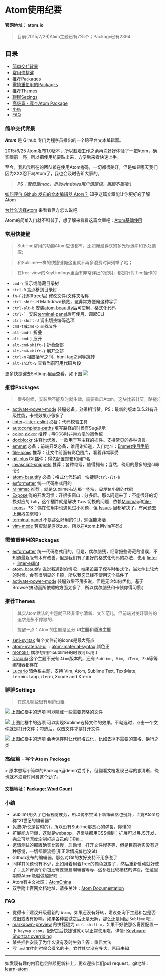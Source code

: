 # Atom使用纪要

#### 官网地址： [atom.io](https://atom.io)

> 目前(2015/7/29)Atom主题已有725个；Package已有2394

## 目录
- [简单交代背景](#101)
- [常用快捷键](#201)
- [推荐Packages](#301)
- [需慎重使用的Packages](#302)
- [推荐Themes](#401)
- [聊聊Settings](#501)
- [高级篇 - 写个Atom Package](#601)
- [小结](#701)
- [FAQ](#801)

<h3 id="101">简单交代背景</h3>

  ___Atom___ 是 Github 专门为程序员推出的一个跨平台文本编辑器。

  2015/6/25 Atom发布1.0版本，所以趁着工作之余再次好好体验了一把Atom，确实眼前一亮，所以把使用纪要贴出来，方便后来者快速上手。

  至今，我和我所在的团队都在使用Atom撸码，一切都很美好，但是如果哪天我们因为XXX忍不鸟Atom了，我也会及时告知大家的。

> ___PS：劳资是mac，所以windows用户请原谅，照顾不周哈:)___

  [如何评价 Github 发布的文本编辑器 Atom？](http://www.zhihu.com/question/22867204) 知乎这篇文章能让你更好的了解Atom

  [为什么选择Atom](http://atom-china.org/t/atom/59) 来看看官方怎么说吧.

  Atom的简单入门就不科普了，想了解来看看这篇文章吧：[Atom基础使用](http://atom-china.org/t/guan-fang-shou-ce-atom-ji-chu-shi-yong/62)


<h3 id="201">常用快捷键</h3>

> Sublime常用的功能Atom应该都有，比如俺最喜欢的多光标选中和多处选取;

> 和Sublime一样的快捷键俺这里就不再多浪费时间列举了哈；

> 在tree-view的Keybindings里面有非常详细的说明，都是针对Tree操作的

- ```cmd-\``` 显示或隐藏目录树
- ```ctrl-0``` 焦点移到目录树
- ```fn-F2```(选择tree后) 修改文件/文件夹名称
- ```ctrl-shift-M``` Markdown预览，这非常方便俺这种写手
- ```ctrl-alt-b``` 安装[atom-beautify](https://atom.io/packages/atom-beautify)后可使用，格式化代码
- ```ctrl-` ``` 安装[terminal-panel](https://atom.io/packages/terminal-panel)后可使用，调起CLI
- ```ctrl-shift-U``` 调出切换编码选项
- ```cmd-t```或```cmd-p``` 查找文件
- ```alt-cmd-[``` 折叠
- ```alt-cmd-]``` 展开
- ```alt-cmd-shift-{``` 折叠全部
- ```alt-cmd-shift-}``` 展开全部
- ```ctrl-m``` 相应括号之间，html tag之间等跳转
- ```alt-shift-S``` 查看当前可用代码片段

更多快捷键去Settings里面查看，如下图
![](https://raw.githubusercontent.com/nieweidong/learn-atom/master/img/keybindings.png)


<h3 id="301">推荐Packages</h3>

> 很多时候，安装后不能及时就生效，需要重启Atom，这块比较讨厌，略搓:(

- [activate-power-mode](https://atom.io/packages/activate-power-mode) 装逼必备，效果相当赞。PS：最新的版本(0.5.2)有升级性能，卡顿效果小很多了
- [linter](https://atom.io/packages/linter)+[linter-eslint](https://atom.io/packages/linter-eslint) 必备；代码校验工具
- [autocomplete-paths](https://atom.io/packages/autocomplete-paths) 填写路径的时候有Sug提示
- [color-picker](https://atom.io/packages/color-picker) 推荐；写CSS时非常方便的调色板
- [docblockr](https://atom.io/packages/docblockr) 注释也优雅，一款用于写注释的插件。支持常见的各种语言。
- [emmet](https://atom.io/packages/emmet) 必备；前端开发必备，谁用谁知道，入门地址：[Emmet使用手册](http://www.w3cplus.com/tools/emmet-cheat-sheet.html)
- [file-icons](https://atom.io/packages/file-icons) 推荐：让文件前面有彩色图片，看着非常享受
- [git-plus](https://atom.io/packages/git-plus) Git插件；得先配置邮箱和用户名
- [javascript-snippets](https://atom.io/packages/javascript-snippets) 推荐；各种缩写，值得拥有；当然，俺用的最多的是cl命令:)
- [atom-beautify](https://atom.io/packages/atom-beautify) 必备；格式化代码的，快捷键```ctrl-alt-b```
- [esformatter](https://atom.io/packages/esformatter) 统一代码格式用的
- [Minimap](https://atom.io/packages/minimap) 推荐；就是Sublime右边那一竖块，显示缩小版的代码
- [Expose](https://atom.io/packages/expose) 俺的开发习惯：开很多窗口；分多屏。那么问题来了：不能很好的切换对应的 ```tab```，这个插件就是解决 ```Tabs``` 切换的问题，依赖[Minimap](https://atom.io/packages/minimap)和[file-icons](https://atom.io/packages/file-icons)。PS：偶在使用中也遇见过小问题，但 [Issues](https://github.com/mrodalgaard/atom-expose/issues?q=is%3Aissue+is%3Aclosed) 里都解决了，有问题去上面找答案吧:)
- [terminal-panel](https://atom.io/packages/terminal-panel) 不是那么好用的CLI，勉强能凑活
- [vim-mode](https://atom.io/packages/vim-mode) 劳资就是喜欢zuo，所以在Atom上用vim写码:)


<h3 id="302">需慎重使用的Packages</h3>

- [esformatter](https://atom.io/packages/esformatter) 统一代码格式用的。但是，偶尔脑残，经常报些奇葩的错误，不知道最新版有木有改善，但是我们有了更好的格式化代码的办法，使用 [linter](https://atom.io/packages/linter) + [linter-eslint](https://atom.io/packages/linter-eslint)
- [atom-beautify](https://atom.io/packages/atom-beautify) 说说我遇到的情况，如果设置了保存时格式化，当文件比较大的时候，会有很明显的卡顿，所以我这已经不使用这个插件了
- [activate-power-mode](https://atom.io/packages/activate-power-mode) 装逼效果不用多说，但是无论如何优化，基于Browser搞动画所依赖的方面太多了，所以偶尔脑残和卡顿你得习惯:)


<h3 id="401">推荐Themes</h3>

> 其实Atom默认的主题就已经非常小清新、文艺范儿，但前端对美好事务的追求是永不停歇的...

> 提醒一点：Atom的主题是区分 __UI主题和语法主题__

- [seti-syntax](https://atom.io/themes/seti-syntax) 每个文件前的icons是最大亮点
- [atom-material-ui](https://atom.io/themes/atom-material-ui) + [atom-material-syntax](https://atom.io/themes/atom-material-syntax) 颜色正
- [monokai](https://atom.io/themes/monokai) 偶尔想用回Sublime的时候可以用:)
- [Dracula](https://draculatheme.com/atom/) 这个主题不光有 ```Atom```版本的，还有 ```Sublime, Vim, iTerm, Zsh```等等编辑器都存在
- [Lucario](https://github.com/raphamorim/lucario) 暗色系主题，支持 Vim, Atom, Sublime Text, TextMate, Terminal.app, iTerm, Xcode and XTerm


<h3 id="501">聊聊Settings</h3>

> 在这儿聊些很有用的设置

![](https://raw.githubusercontent.com/nieweidong/learn-atom/master/img/tree-view-settings.png)
上图红框中的选项 可以隐藏一些需要忽略的文件

![](https://raw.githubusercontent.com/nieweidong/learn-atom/master/img/tabs-settings.png)
上图红框中的选项 可以实现Sublime选择文件的效果。不勾选时，点击一个文件就是打开文件；勾选后，双击文件才是打开文件

![](https://raw.githubusercontent.com/nieweidong/learn-atom/master/img/esformatter-settings.png)
上图红框中的选项 会再保存时让代码格式化，比如去掉不需要的空格、换行之类

<h3 id="601">高级篇 - 写个Atom Package</h3>
> 原本想写个简单的Package当demo尝试下，但翻看文档发现已写的够清晰，俺也就不浪费时间费这个劲了。

#### 文档地址：[Package: Word Count](https://atom.io/docs/v1.0.3/hacking-atom-package-word-count)


<h3 id="701">小结</h3>

- Sublime用久了也有视觉疲劳，所以偶尔尝试下新编辑器也挺好，毕竟Atom号称“21世纪的编辑器”
- 免费(听说是暂时的)，所以没有Sublime那恶心的弹窗，你懂的
- 扩展能力叼爆，这就是webapp，界面啥都用CSS控制；扩展可以用JS开发，完全可以深度定制打造自己的IDE嘛...
- 邀请测试的那版确实比较慢，启动慢、打开文件慢等等，但是目前确实没有这种感觉，一切都很流畅(非正常情况俺也没试)
- Github发布的编辑器，那么对Git的友好支持不用多说了
- 同样其问题也有不少，比如用着用着Tree的颜色就变了，然后重新启动就好使了；比如安装个新包还需要重启编辑器等等...这都是比较糟糕的体验，在这里期望Atom能越做越好吧...
- Atom有中文社区：[AtomChina](http://atom-china.org/)
- 双手附上官网文档地址，请多关注：[Atom Documentation](https://atom.io/docs/v1.0.3/getting-started-why-atom)


<h3 id="801">FAQ</h3>

- 觉得卡？建议升级最新的 ```Atom```。如果还没有好转，建议查询下主题和包是否过旧或者有影响。如果各种尝试之后还是无解，那么还是用回 ```Sublime``` 吧...
- [markdown-preview](https://atom.io/packages/markdown-preview) 的快捷键为 ```ctrl-shift-m```，如果不好使那么需要配置一下 ```keymap.cson```，配好之后快捷键就可以正常使用啦，详情: [Keyboard Shortcut overriding](https://discuss.atom.io/t/keyboard-shortcut-overriding-emmet-and-markdown-preview/14113/8)
- 某些插件安装了为什么没有及时生效？答：重启大法
- 写 ```.md``` 文件的时候会莫名的卡，文件其实没有多大，原因未知


---

如发现有趣的内容也会陆续更新补上，更欢迎伙伴们pull request，git地址：[learn-atom](https://github.com/nieweidong/learn-atom)
